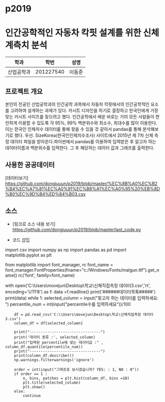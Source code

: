 # p2019

# 인간공학적인 자동차 칵핏 설계를 위한 신체계측치 분석

학과 | 학번 | 성명
---- | ---- | ---- 
산업공학과 |201227540|이동준


## 프로젝트 개요
 본인의 전공인 산업공학과의 인간공학 과목에서 자동차 칵핏에서의 인간공학적인 요소를 고려하여 설계하는 과제가 있다. 카시트 디자인을 하기로 결정하고 한국인에게 가장 맞는 카시트 사이즈를 찾으려고 했다. 인간공학에서 배운 바로는 거의 모든 사람들이 편안하게 이용할 수 있도록 각 95%, 99% 백분위수와 최소수, 최대수를 많이 이용한다. 이는 한국인 인체치수 데이터를 통해 찾을 수 있을 것 같아서 pandas를 통해 분석해보기로 했다. 우선. SizeKorea(한국인인체치수조사) 사이트에서 2015년 제 7차 신체 측정 데이터 파일을 받아온다.파이썬에서 pandas를 이용하여 입력받은 후 알고자 하는 데이터이름과 백분위수를 입력한다. 그 후 해당하는 데이터 값과 그래프를 출력한다.

## 사용한 공공데이터 
[데이터보기]
https://github.com/dongjuuun/p2019/blob/master/%EC%8B%A0%EC%B2%B4%EC%A7%81%EC%A0%91%EC%B8%A1%EC%A0%95%20%EB%8D%B0%EC%9D%B4%ED%84%B03.csv

## 소스
* [링크로 소스 내용 보기]
https://github.com/dongjuuun/p2019/blob/master/last_code.py



* 코드 삽입


import csv
import numpy as np
import pandas as pd
import matplotlib.pyplot as plt

from matplotlib import font_manager, rc
font_name = font_manager.FontProperties(fname="c:/Windows/Fonts/malgun.ttf").get_name()
rc('font', family=font_name)

with open('C:\\Users\movejun\Desktop\학교\신체직접측정 데이터3.csv','rt', encoding='UTF8') as f:
    data =f.readline()
    print('######데이터목록#####')
    print(data)
    while 1:
        selected_column = input("찾고자 하는 데이터를 입력하세요: ")
        percentile_num = int(input("percentile수를 입력하세요"))/100

        df = pd.read_csv('C:\\Users\movejun\Desktop\학교\신체직접측정 데이터3.csv')
        column_df = df[selected_column]

        print("--------------------------------")
        print('데이터 종류 :', selected_column)
        print("입력된 percentile에 맞는 데이터값 :" , column_df.quantile(percentile_num))
        print("--------------------------------")
        print(column_df.describe())
        np.warnings.filterwarnings('ignore')

        order = int(input("그래프로 보시겠습니까? YES: : 1, NO : 0"))
        if order == 1 :
            n, bins, patches = plt.hist(column_df, bins =10)
            plt.title(selected_column)
            plt.show()
        else:
            continue
